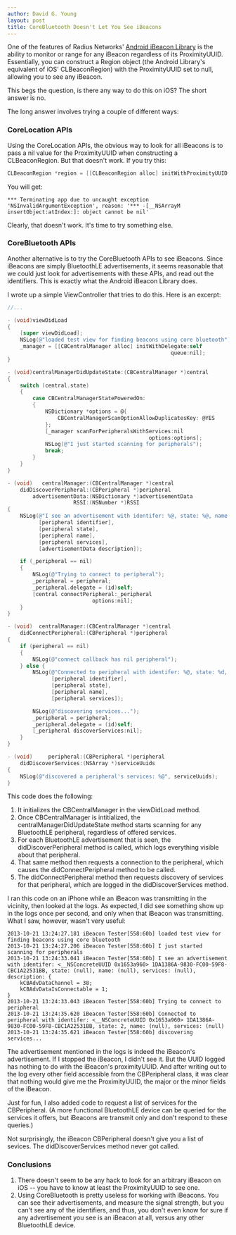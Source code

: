 ```yaml
---
author: David G. Young
layout: post
title: CoreBluetooth Doesn't Let You See iBeacons
---
```


One of the features of Radius Networks' [Android iBeacon Library](http://developer.radiusnetworks.com/ibeacon/android/) is the ability to monitor or range for any iBeacon regardless of its ProximityUUID.  Essentially, you can construct a Region object (the Android Library's equivalent of iOS' CLBeaconRegion) with the ProximityUUID set to null, allowing you to
see any iBeacon.

This begs the question, is there any way to do this on iOS?  The short answer is no.

The long answer involves trying a couple of different ways:

### CoreLocation APIs

Using the CoreLocation APIs, the obvious way to look for all iBeacons is to pass a nil value for the ProximityUUID when constructing a CLBeaconRegion.  But that doesn't work.  If you try this:

```objective-c
CLBeaconRegion *region = [[CLBeaconRegion alloc] initWithProximityUUID:nil identifier:@"myUniqueIdentifer"];
```

You will get:

```
*** Terminating app due to uncaught exception 'NSInvalidArgumentException', reason: '*** -[__NSArrayM insertObject:atIndex:]: object cannot be nil'
```

Clearly, that doesn't work.  It's time to try something else.

### CoreBluetooth APIs

Another alternative is to try the CoreBluetooth APIs to see iBeacons.  Since iBeacons are simply BluetoothLE advertisements, it seems reasonable that we could just look for advertisements with these APIs, and read out the identifiers.
This is exactly what the Android iBeacon Library does.

I wrote up a simple ViewController that tries to do this.  Here is an excerpt:

```objective-c
//...

- (void)viewDidLoad
{
    [super viewDidLoad];
    NSLog(@"loaded test view for finding beacons using core bluetooth");
    _manager = [[CBCentralManager alloc] initWithDelegate:self
                                                    queue:nil];
}

- (void)centralManagerDidUpdateState:(CBCentralManager *)central
{
    switch (central.state)
    {
        case CBCentralManagerStatePoweredOn:
        {
            NSDictionary *options = @{
                CBCentralManagerScanOptionAllowDuplicatesKey: @YES
            };
            [_manager scanForPeripheralsWithServices:nil
                                             options:options];
            NSLog(@"I just started scanning for peripherals");
            break;
        }
    }
}

- (void)   centralManager:(CBCentralManager *)central
    didDiscoverPeripheral:(CBPeripheral *)peripheral
        advertisementData:(NSDictionary *)advertisementData
                     RSSI:(NSNumber *)RSSI
{
    NSLog(@"I see an advertisement with identifer: %@, state: %@, name: %@, services: %@, description: %@",
          [peripheral identifier],
          [peripheral state],
          [peripheral name],
          [peripheral services],
          [advertisementData description]);

    if (_peripheral == nil)
    {
        NSLog(@"Trying to connect to peripheral");
        _peripheral = peripheral;
        _peripheral.delegate = (id)self;
        [central connectPeripheral:_peripheral
                           options:nil];
    }
}

- (void)  centralManager:(CBCentralManager *)central
    didConnectPeripheral:(CBPeripheral *)peripheral
{
    if (peripheral == nil)
    {
        NSLog(@"connect callback has nil peripheral");
    } else {
        NSLog(@"Connected to peripheral with identifer: %@, state: %d, name: %@, services: %@",
              [peripheral identifier],
              [peripheral state],
              [peripheral name],
              [peripheral services]);

        NSLog(@"discovering services...");
        _peripheral = peripheral;
        _peripheral.delegate = (id)self;
        [_peripheral discoverServices:nil];
    }
}

- (void)     peripheral:(CBPeripheral *)peripheral
    didDiscoverServices:(NSArray *)serviceUuids
{
    NSLog(@"discovered a peripheral's services: %@", serviceUuids);
}
```

This code does the following:

1. It initializes the CBCentralManager in the viewDidLoad method.
2. Once CBCentralManager is intitialized, the centralManagerDidUpdateState method starts scanning for any BluetoothLE peripheral, regardless of offered services.
3. For each BluetoothLE advertisement that is seen, the didDiscoverPeripheral method is called, which logs everything visible about that peripheral.
4. That same method then requests a connection to the peripheral, which causes the didConnectPeripheral method to be called.
4. The didConnectPeripheral method then requests discovery of services for that peripheral, which are logged in the didDiscoverServices method.

I ran this code on an iPhone while an iBeacon was transmitting in the vicinity, then looked at the logs.  As expected, I did see something show up in the logs once per second,
and only when that iBeacon was transmitting.  What I saw, however, wasn't very useful:

```
2013-10-21 13:24:27.181 iBeacon Tester[558:60b] loaded test view for finding beacons using core bluetooth
2013-10-21 13:24:27.206 iBeacon Tester[558:60b] I just started scanning for peripherals
2013-10-21 13:24:33.041 iBeacon Tester[558:60b] I see an advertisement with identifer: <__NSConcreteUUID 0x1653a960> 1DA1386A-9830-FC00-59F8-CBC1A22531BB, state: (null), name: (null), services: (null),  description: {
    kCBAdvDataChannel = 38;
    kCBAdvDataIsConnectable = 1;
}
2013-10-21 13:24:33.043 iBeacon Tester[558:60b] Trying to connect to peripheral
2013-10-21 13:24:35.620 iBeacon Tester[558:60b] Connected to peripheral with identifer: <__NSConcreteUUID 0x1653a960> 1DA1386A-9830-FC00-59F8-CBC1A22531BB, state: 2, name: (null), services: (null)
2013-10-21 13:24:35.621 iBeacon Tester[558:60b] discovering services...
```

The advertisement mentioned in the logs is indeed the iBeacon's advertisement.  If I stopped the iBeacon, I didn't see it.  But the UUID logged has nothing to do with the iBeacon's
proximityUUID.  And after writing out to the log every other field accessible from the CBPeripheral class, it was clear that nothing would give me the ProximityUUID, the major or the minor
fields of the iBeacon.

Just for fun, I also added code to request a list of services for the CBPeripheral.  (A more functional BluetoothLE device can be queried for the services it offers, but iBeacons are transmit only and don't respond to these queries.)

Not surprisingly, the iBeacon CBPeripheral doesn't give you a list of sevices.  The didDiscoverServices method never got called.

### Conclusions

1. There doesn't seem to be any hack to look for an arbitrary iBeacon on iOS -- you have to know at least the ProximityUUID to see one.
2. Using CoreBluetooth is pretty useless for working with iBeacons.  You can see their advertisements, and measure the signal strength, but you can't see any of the identifiers, and thus, you don't even know for sure if any advertisement you see is an iBeacon at all, versus any other BluetoothLE device.




